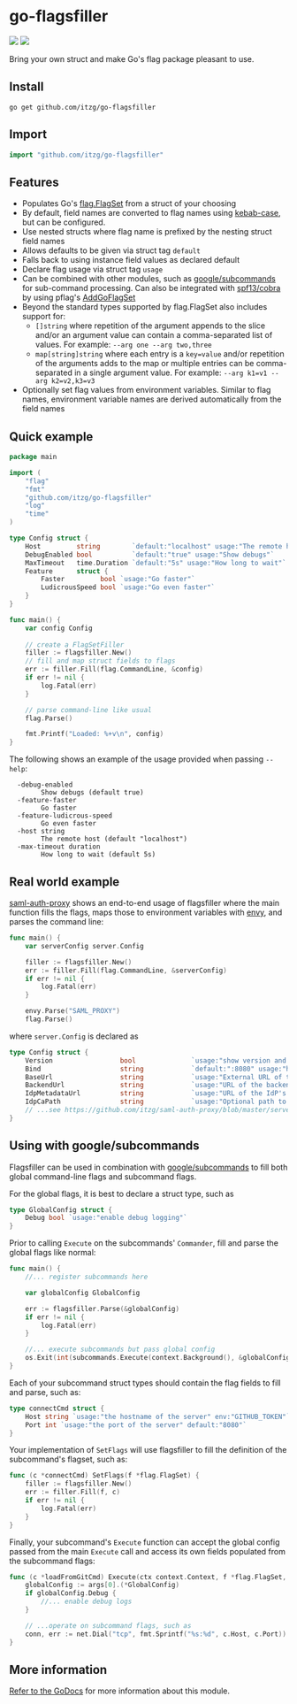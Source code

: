 # go-flagsfiller

[![](https://godoc.org/github.com/itzg/go-flagsfiller?status.svg)](https://godoc.org/github.com/itzg/go-flagsfiller)
[![](https://img.shields.io/badge/go.dev-module-007D9C)](https://pkg.go.dev/github.com/itzg/go-flagsfiller)

Bring your own struct and make Go's flag package pleasant to use.

## Install

```
go get github.com/itzg/go-flagsfiller
```

## Import

```go
import "github.com/itzg/go-flagsfiller"
```

## Features

- Populates Go's [flag.FlagSet](https://golang.org/pkg/flag/#FlagSet) from a struct of your choosing
- By default, field names are converted to flag names using [kebab-case](https://en.wiktionary.org/wiki/kebab_case), but can be configured.
- Use nested structs where flag name is prefixed by the nesting struct field names
- Allows defaults to be given via struct tag `default`
- Falls back to using instance field values as declared default
- Declare flag usage via struct tag `usage`
- Can be combined with other modules, such as [google/subcommands](https://github.com/google/subcommands) for sub-command processing. Can also be integrated with [spf13/cobra](https://github.com/spf13/cobra) by using pflag's [AddGoFlagSet](https://godoc.org/github.com/spf13/pflag#FlagSet.AddGoFlagSet)
- Beyond the standard types supported by flag.FlagSet also includes support for:
    - `[]string` where repetition of the argument appends to the slice and/or an argument value can contain a comma-separated list of values. For example: `--arg one --arg two,three`
    - `map[string]string` where each entry is a `key=value` and/or repetition of the arguments adds to the map or multiple entries can be comma-separated in a single argument value. For example: `--arg k1=v1 --arg k2=v2,k3=v3`
- Optionally set flag values from environment variables. Similar to flag names, environment variable names are derived automatically from the field names

## Quick example

```go
package main

import (
	"flag"
	"fmt"
	"github.com/itzg/go-flagsfiller"
	"log"
	"time"
)

type Config struct {
	Host         string        `default:"localhost" usage:"The remote host"`
	DebugEnabled bool          `default:"true" usage:"Show debugs"`
	MaxTimeout   time.Duration `default:"5s" usage:"How long to wait"`
	Feature      struct {
		Faster         bool `usage:"Go faster"`
		LudicrousSpeed bool `usage:"Go even faster"`
	}
}

func main() {
	var config Config
    
    // create a FlagSetFiller
	filler := flagsfiller.New()
    // fill and map struct fields to flags
	err := filler.Fill(flag.CommandLine, &config)
	if err != nil {
		log.Fatal(err)
	}

    // parse command-line like usual
	flag.Parse()

	fmt.Printf("Loaded: %+v\n", config)
}
```

The following shows an example of the usage provided when passing `--help`:
```
  -debug-enabled
    	Show debugs (default true)
  -feature-faster
    	Go faster
  -feature-ludicrous-speed
    	Go even faster
  -host string
    	The remote host (default "localhost")
  -max-timeout duration
    	How long to wait (default 5s)
```

## Real world example

[saml-auth-proxy](https://github.com/itzg/saml-auth-proxy) shows an end-to-end usage of flagsfiller where the main function fills the flags, maps those to environment variables with [envy](https://github.com/jamiealquiza/envy), and parses the command line:

```go
func main() {
	var serverConfig server.Config

	filler := flagsfiller.New()
	err := filler.Fill(flag.CommandLine, &serverConfig)
	if err != nil {
		log.Fatal(err)
	}

	envy.Parse("SAML_PROXY")
	flag.Parse()
```

where `server.Config` is declared as

```go
type Config struct {
	Version                 bool              `usage:"show version and exit"`
	Bind                    string            `default:":8080" usage:"host:port to bind for serving HTTP"`
	BaseUrl                 string            `usage:"External URL of this proxy"`
	BackendUrl              string            `usage:"URL of the backend being proxied"`
	IdpMetadataUrl          string            `usage:"URL of the IdP's metadata XML"`
	IdpCaPath               string            `usage:"Optional path to a CA certificate PEM file for the IdP"`
    // ...see https://github.com/itzg/saml-auth-proxy/blob/master/server/server.go for full set
}
```

## Using with google/subcommands

Flagsfiller can be used in combination with [google/subcommands](https://github.com/google/subcommands) to fill both global command-line flags and subcommand flags.

For the global flags, it is best to declare a struct type, such as

```go
type GlobalConfig struct {
	Debug bool `usage:"enable debug logging"`
}
```

Prior to calling `Execute` on the subcommands' `Commander`, fill and parse the global flags like normal:

```go
func main() {
    //... register subcommands here

	var globalConfig GlobalConfig

	err := flagsfiller.Parse(&globalConfig)
	if err != nil {
		log.Fatal(err)
	}

    //... execute subcommands but pass global config
	os.Exit(int(subcommands.Execute(context.Background(), &globalConfig)))
}
```

Each of your subcommand struct types should contain the flag fields to fill and parse, such as:

```go
type connectCmd struct {
	Host string `usage:"the hostname of the server" env:"GITHUB_TOKEN"`
	Port int `usage:"the port of the server" default:"8080"`
}
```

Your implementation of `SetFlags` will use flagsfiller to fill the definition of the subcommand's flagset, such as:

```go
func (c *connectCmd) SetFlags(f *flag.FlagSet) {
	filler := flagsfiller.New()
	err := filler.Fill(f, c)
	if err != nil {
		log.Fatal(err)
	}
}
```

Finally, your subcommand's `Execute` function can accept the global config passed from the main `Execute` call and access its own fields populated from the subcommand flags:

```go
func (c *loadFromGitCmd) Execute(ctx context.Context, f *flag.FlagSet, args ...interface{}) subcommands.ExitStatus {
	globalConfig := args[0].(*GlobalConfig)
    if globalConfig.Debug {
        //... enable debug logs
    }

    // ...operate on subcommand flags, such as
    conn, err := net.Dial("tcp", fmt.Sprintf("%s:%d", c.Host, c.Port))
}
```
## More information

[Refer to the GoDocs](https://godoc.org/github.com/itzg/go-flagsfiller) for more information about this module.
